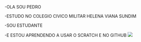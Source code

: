 -OLA SOU PEDRO

-ESTUDO NO COLEGIO CIVICO MILITAR HELENA VIANA SUNDIM

-SOU ESTUDANTE

-E ESTOU APRENDENDO A USAR O SCRATCH E NO GITHUB
![](https://media.tenor.com/jFCrg81PaSIAAAAC/fnaf-movie.gif)

